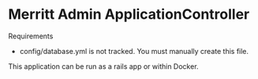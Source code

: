 # Merritt Admin ApplicationController

Requirements
- config/database.yml is not tracked.  You must manually create this file.

This application can be run as a rails app or within Docker.
